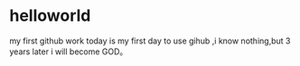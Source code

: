 # helloworld
my first github work
today is my first day to use gihub ,i know nothing,but 3 years later i will become  GOD。  
